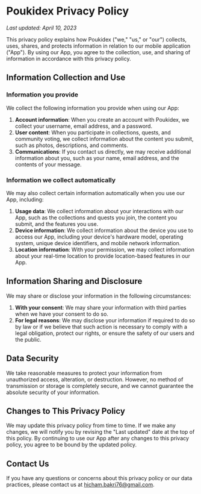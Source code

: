 # Poukidex Privacy Policy

_Last updated: April 10, 2023_

This privacy policy explains how Poukidex ("we," "us," or "our") collects, uses, shares, and protects information in relation to our mobile application ("App"). By using our App, you agree to the collection, use, and sharing of information in accordance with this privacy policy.

## Information Collection and Use

### Information you provide

We collect the following information you provide when using our App:

1. **Account information**: When you create an account with Poukidex, we collect your username, email address, and a password.
2. **User content**: When you participate in collections, quests, and community voting, we collect information about the content you submit, such as photos, descriptions, and comments.
3. **Communications**: If you contact us directly, we may receive additional information about you, such as your name, email address, and the contents of your message.

### Information we collect automatically

We may also collect certain information automatically when you use our App, including:

1. **Usage data**: We collect information about your interactions with our App, such as the collections and quests you join, the content you submit, and the features you use.
2. **Device information**: We collect information about the device you use to access our App, including your device's hardware model, operating system, unique device identifiers, and mobile network information.
3. **Location information**: With your permission, we may collect information about your real-time location to provide location-based features in our App.

## Information Sharing and Disclosure

We may share or disclose your information in the following circumstances:

1. **With your consent**: We may share your information with third parties when we have your consent to do so.
2. **For legal reasons**: We may disclose your information if required to do so by law or if we believe that such action is necessary to comply with a legal obligation, protect our rights, or ensure the safety of our users and the public.

## Data Security

We take reasonable measures to protect your information from unauthorized access, alteration, or destruction. However, no method of transmission or storage is completely secure, and we cannot guarantee the absolute security of your information.

## Changes to This Privacy Policy

We may update this privacy policy from time to time. If we make any changes, we will notify you by revising the "Last updated" date at the top of this policy. By continuing to use our App after any changes to this privacy policy, you agree to be bound by the updated policy.

## Contact Us

If you have any questions or concerns about this privacy policy or our data practices, please contact us at hicham.bakri76@gmail.com.
